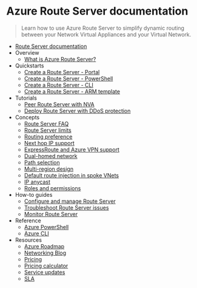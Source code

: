 # Azure Route Server documentation
> Learn how to use Azure Route Server to simplify dynamic routing between your Network Virtual Appliances and your Virtual Network.
  - [Route Server documentation](https://learn.microsoft.com/en-us/azure/route-server/)
  - Overview
    - [What is Azure Route Server?](https://learn.microsoft.com/en-us/azure/route-server/overview)
  - Quickstarts
    - [Create a Route Server - Portal](https://learn.microsoft.com/en-us/azure/route-server/quickstart-create-route-server-portal)
    - [Create a Route Server - PowerShell](https://learn.microsoft.com/en-us/azure/route-server/quickstart-create-route-server-powershell)
    - [Create a Route Server - CLI](https://learn.microsoft.com/en-us/azure/route-server/quickstart-create-route-server-cli)
    - [Create a Route Server - ARM template](https://learn.microsoft.com/en-us/azure/route-server/quickstart-create-route-server-template)
  - Tutorials
    - [Peer Route Server with NVA](https://learn.microsoft.com/en-us/azure/route-server/peer-route-server-with-virtual-appliance)
    - [Deploy Route Server with DDoS protection](https://learn.microsoft.com/en-us/azure/route-server/tutorial-protect-route-server-ddos)
  - Concepts
    - [Route Server FAQ](https://learn.microsoft.com/en-us/azure/route-server/route-server-faq)
    - [Route Server limits](https://learn.microsoft.com/en-us/azure/azure-resource-manager/management/azure-subscription-service-limits?toc=/azure/route-server/toc.json)
    - [Routing preference](https://learn.microsoft.com/en-us/azure/route-server/hub-routing-preference)
    - [Next hop IP support](https://learn.microsoft.com/en-us/azure/route-server/next-hop-ip)
    - [ExpressRoute and Azure VPN support](https://learn.microsoft.com/en-us/azure/route-server/expressroute-vpn-support)
    - [Dual-homed network](https://learn.microsoft.com/en-us/azure/route-server/about-dual-homed-network)
    - [Path selection](https://learn.microsoft.com/en-us/azure/route-server/path-selection)
    - [Multi-region design](https://learn.microsoft.com/en-us/azure/route-server/multiregion)
    - [Default route injection in spoke VNets](https://learn.microsoft.com/en-us/azure/route-server/route-injection-in-spokes)
    - [IP anycast](https://learn.microsoft.com/en-us/azure/route-server/anycast)
    - [Roles and permissions](https://learn.microsoft.com/en-us/azure/route-server/roles-permissions)
  - How-to guides
    - [Configure and manage Route Server](https://learn.microsoft.com/en-us/azure/route-server/configure-route-server)
    - [Troubleshoot Route Server issues](https://learn.microsoft.com/en-us/azure/route-server/troubleshoot-route-server)
    - [Monitor Route Server](https://learn.microsoft.com/en-us/azure/route-server/monitor-route-server)
  - Reference
    - [Azure PowerShell](https://learn.microsoft.com/powershell/module/az.network/)
    - [Azure CLI](https://learn.microsoft.com/cli/azure/network/routeserver)
  - Resources
    - [Azure Roadmap](https://azure.microsoft.com/roadmap/?category=networking)
    - [Networking Blog](https://azure.microsoft.com/blog/topics/networking/)
    - [Pricing](https://azure.microsoft.com/pricing/details/route-server/)
    - [Pricing calculator](https://azure.microsoft.com/pricing/calculator/)
    - [Service updates](https://azure.microsoft.com/updates/?product=routeserver)
    - [SLA](https://azure.microsoft.com/support/legal/sla/route-server/v1_0/)
